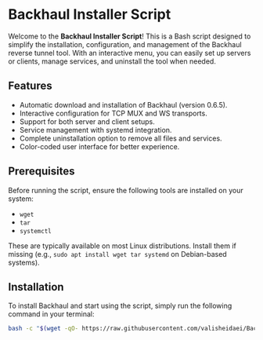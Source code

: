 # Backhaul Installer Script

Welcome to the **Backhaul Installer Script**! This is a Bash script designed to simplify the installation, configuration, and management of the Backhaul reverse tunnel tool. With an interactive menu, you can easily set up servers or clients, manage services, and uninstall the tool when needed.

## Features
- Automatic download and installation of Backhaul (version 0.6.5).
- Interactive configuration for TCP MUX and WS transports.
- Support for both server and client setups.
- Service management with systemd integration.
- Complete uninstallation option to remove all files and services.
- Color-coded user interface for better experience.

## Prerequisites
Before running the script, ensure the following tools are installed on your system:
- `wget`
- `tar`
- `systemctl`

These are typically available on most Linux distributions. Install them if missing (e.g., `sudo apt install wget tar systemd` on Debian-based systems).

## Installation
To install Backhaul and start using the script, simply run the following command in your terminal:

```bash
bash -c "$(wget -qO- https://raw.githubusercontent.com/valisheidaei/Backhaul/refs/heads/main/install.sh)"
